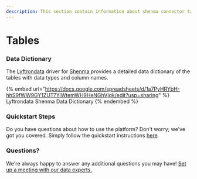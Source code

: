```yaml
---
description: This section contain information about shenma connector tables information
---
```


# Tables

### Data Dictionary

The [Lyftrondata](https://www.lyftrondata.com/) driver for [Shenma](https://www.lyftrondata.com/integration/shenma/)[ ](https://www.lyftrondata.com/integration/shenma/)provides a detailed data dictionary of the tables with data types and column names.

{% embed url="https://docs.google.com/spreadsheets/d/1a7PyHRYbH-hhS9fWW9GY1ZUT7YiWtemWH9HeNGhVjqk/edit?usp=sharing" %}
Lyftrondata Shenma Data Dictionary
{% endembed %}

### Quickstart Steps

Do you have questions about how to use the platform? Don't worry; we've got you covered. Simply follow the quickstart instructions [here](../../../../quickstart-steps.md).

### Questions? <a href="#questions" id="questions"></a>

We're always happy to answer any additional questions you may have! [Set up a meeting with our data experts.](https://www.lyftrondata.com/book-a-meeting/)

